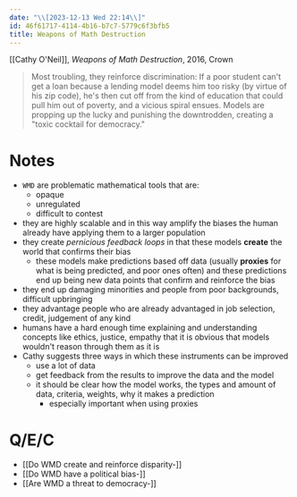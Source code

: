 ```yaml
---
date: "\\[2023-12-13 Wed 22:14\\]"
id: 46f61717-4114-4b16-b7c7-5779c6f3bfb5
title: Weapons of Math Destruction
---
```


[[Cathy O'Neil]], *Weapons of Math Destruction*, 2016, Crown

> Most troubling, they reinforce discrimination: If a poor student can't get a loan because a lending model deems him too risky (by virtue of his zip code), he's then cut off from the kind of education that could pull him out of poverty, and a vicious spiral ensues. Models are propping up the lucky and punishing the downtrodden, creating a "toxic cocktail for democracy."

# Notes

- `WMD` are problematic mathematical tools that are:
  - opaque
  - unregulated
  - difficult to contest
- they are highly scalable and in this way amplify the biases the human already have applying them to a larger population
- they create *pernicious feedback loops* in that these models **create** the world that confirms their bias
  - these models make predictions based off data (usually **proxies** for what is being predicted, and poor ones often) and these predictions end up being new data points that confirm and reinforce the bias
- they end up damaging minorities and people from poor backgrounds, difficult upbringing
- they advantage people who are already advantaged in job selection, credit, judgement of any kind
- humans have a hard enough time explaining and understanding concepts like ethics, justice, empathy that it is obvious that models wouldn't reason through them as it is
- Cathy suggests three ways in which these instruments can be improved
  - use a lot of data
  - get feedback from the results to improve the data and the model
  - it should be clear how the model works, the types and amount of data, criteria, weights, why it makes a prediction
    - especially important when using proxies

# Q/E/C

- [[Do WMD create and reinforce disparity-]]
- [[Do WMD have a political bias-]]
- [[Are WMD a threat to democracy-]]

